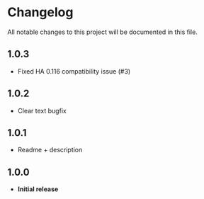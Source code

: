 # Changelog
All notable changes to this project will be documented in this file.

## 1.0.3
- Fixed HA 0.116 compatibility issue (#3)

## 1.0.2
- Clear text bugfix

## 1.0.1
- Readme + description

## 1.0.0

- **Initial release**
